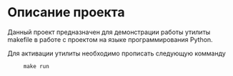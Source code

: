 # Описание проекта

Данный проект предназначен для демонстрации работы утилиты makefile в работе с
проектом на языке программирования Python.

Для активации утилиты необходимо прописать следующую комманду
```shell 
     make run
```
